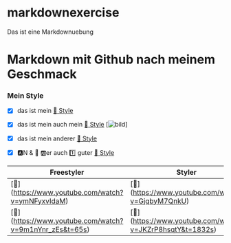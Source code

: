 # markdownexercise
Das ist eine Markdownuebung

# **Markdown mit Github nach meinem Geschmack**

### Mein Style

- [x]  das ist mein [:link: Style](https://www.pikpng.com/pngvi/hbhwRib_mc-hammer-icons-mc-hammer-clipart/)
- [x]  das ist mein auch mein [:link: Style](/home/user/Pictures/insekt.jpeg) [![bild](/home/user/Pictures/insekt.jpeg)]
- [x]  das ist mein anderer [:link: Style](/home/user/Pictures/R1-05288-0019.JPG)
- [x]  :a:N & :peach: :ab:er auch :one: guter [:link: Style]($/home/user/Pictures/auflegen.jpeg)


|Freestyler|Styler|
|--------|--------|
|    [:link:] (https://www.youtube.com/watch?v=ymNFyxvIdaM)    |    [:link:] (https://www.youtube.com/watch?v=GjqbyM7QnkU)    |
|    [:link:] (https://www.youtube.com/watch?v=9m1nYnr_zEs&t=65s)    |    [:link:] (https://www.youtube.com/watch?v=JKZrP8hsqtY&t=1832s)    |
